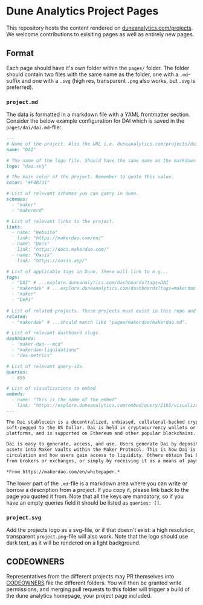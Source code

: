 # Dune Analytics Project Pages

This repository hosts the content rendered on [duneanalytics.com/projects](https://duneanalytics.com/projects). We welcome contributions to exisiting pages as well as entirely new pages.

## Format

Each page should have it's own folder within the `pages/` folder. The folder should contain two files with the same name as the folder, one with a `.md`-suffix and one with a `.svg` (high res, transparent `.png` also works, but `.svg` is preferred).

### `project.md`

The data is formatted in a markdown file with a YAML frontmatter section. Consider the below example configuration for DAI which is saved in the `pages/dai/dai.md`-file:

```markdown
---
# Name of the project. Also the URL i.e. duneanalytics.com/projects/dai.
name: "DAI" 

# The name of the logo file. Should have the same name as the markdown file.
logo: "dai.svg"

# The main color of the project. Remember to quote this value.
color: "#F4B731"

# List of relevant schemas you can query in dune.
schemas: 
  - "maker"
  - "makermcd"

# List of relevant links to the project.
links:
  - name: "Website"
    link: "https://makerdao.com/en/"
  - name: "Docs"
    link: "https://docs.makerdao.com/"
  - name: "Oasis"
    link: "https://oasis.app/"

# List of applicable tags in Dune. These will link to e.g...
tags:
  - "DAI" # ...explore.duneanalytics.com/dashboards?tags=DAI
  - "makerdao" # ...explore.duneanalytics.com/dashboards?tags=makerdao
  - "maker"
  - "DeFi"
  
# List of related projects. These projects must exist in this repo and the name...
related: 
  - "makerdao" # ...should match like "pages/makerdao/makerdao.md".

# List of relevant dashboard slugs.
dashboards:
  - "maker-dao---mcd"
  - "makerdao-liquidations"
  - "dex-metrics"

# List of relevant query-ids.
queries:
  - 855

# List of visualizations to embed
embeds:
  - name: "This is the name of the embed"
    link: "https://explore.duneanalytics.com/embed/query/2165/visualization/4001?api_key=D8MK8HstMF3MsVksW83C1eGBrnGk8POh8EfFkUbv" 
---

The Dai stablecoin is a decentralized, unbiased, collateral-backed cryptocurrency 
soft-pegged to the US Dollar. Dai is held in cryptocurrency wallets or within 
platforms, and is supported on Ethereum and other popular blockchains.

Dai is easy to generate, access, and use. Users generate Dai by depositing collateral 
assets into Maker Vaults within the Maker Protocol. This is how Dai is entered into 
circulation and how users gain access to liquidity. Others obtain Dai by buying it 
from brokers or exchanges, or simply by receiving it as a means of payment.

*From https://makerdao.com/en/whitepaper.*
```

The lower part of the `.md`-file is a markdown area where you can write or borrow a description from a project. If you copy it, please link back to the page you quoted it from. Note that all the keys are mandatory, so if you have an empty queries field it should be listed as `queries: []`.

### `project.svg`

Add the projects logo as a svg-file, or if that doesn't exist: a high resolution, transparent `project.png`-file will also work. Note that the logo should use dark text, as it will be rendered on a light background.

## CODEOWNERS

Representatives from the different projects may PR themselves into [CODEOWNERS](https://docs.github.com/en/github/creating-cloning-and-archiving-repositories/about-code-owners) file the different folders. You will then be granted write permissions, and merging pull requests to this folder will trigger a build of the dune analytics homepage, your project page included.
